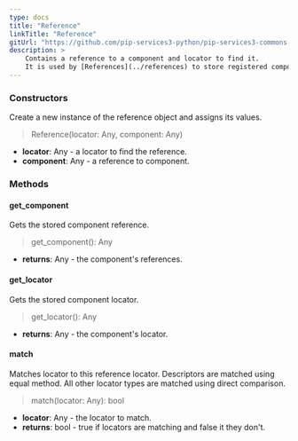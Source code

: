```yaml
---
type: docs
title: "Reference"
linkTitle: "Reference"
gitUrl: "https://github.com/pip-services3-python/pip-services3-commons-python"
description: >
    Contains a reference to a component and locator to find it.
    It is used by [References](../references) to store registered component references.
---
```


### Constructors
Create a new instance of the reference object and assigns its values.

> Reference(locator: Any, component: Any)

- **locator**: Any - a locator to find the reference. 
- **component**: Any - a reference to component.

### Methods

#### get_component
Gets the stored component reference.    

> get_component(): Any

- **returns**: Any - the component's references.


#### get_locator
Gets the stored component locator. 

> get_locator(): Any

- **returns**: Any - the component's locator.

#### match
Matches locator to this reference locator.
Descriptors are matched using equal method.
All other locator types are matched using direct comparison.

> match(locator: Any): bool

- **locator**: Any - the locator to match. 
- **returns**: bool - true if locators are matching and false it they don't.

